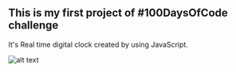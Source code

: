 ## This is my first project of #100DaysOfCode challenge

It's Real time digital clock created by using JavaScript. 

![alt text](https://imgur.com/a/dhazy0p)
